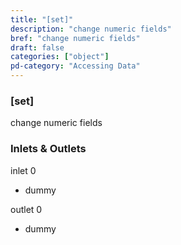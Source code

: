 ```yaml
---
title: "[set]"
description: "change numeric fields"
bref: "change numeric fields"
draft: false
categories: ["object"]
pd-category: "Accessing Data"
---
```


### [set]

change numeric fields

### Inlets & Outlets

inlet 0

 - dummy

outlet 0

 - dummy
 
